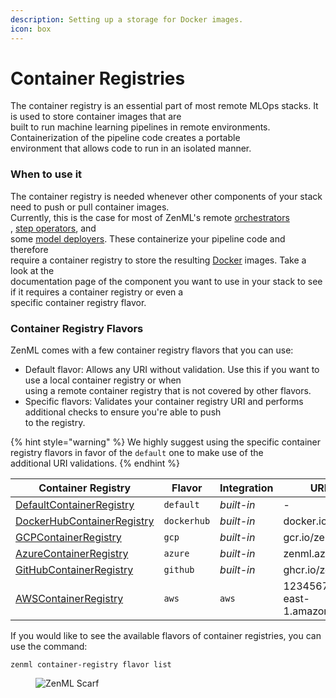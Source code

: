 ```yaml
---
description: Setting up a storage for Docker images.
icon: box
---
```


# Container Registries

The container registry is an essential part of most remote MLOps stacks. It is used to store container images that are\
built to run machine learning pipelines in remote environments. Containerization of the pipeline code creates a portable\
environment that allows code to run in an isolated manner.

### When to use it

The container registry is needed whenever other components of your stack need to push or pull container images.\
Currently, this is the case for most of ZenML's remote [orchestrators](../orchestrators/)\
, [step operators](../step-operators/), and\
some [model deployers](../model-deployers/). These containerize your pipeline code and therefore\
require a container registry to store the resulting [Docker](https://www.docker.com/) images. Take a look at the\
documentation page of the component you want to use in your stack to see if it requires a container registry or even a\
specific container registry flavor.

### Container Registry Flavors

ZenML comes with a few container registry flavors that you can use:

* Default flavor: Allows any URI without validation. Use this if you want to use a local container registry or when\
  using a remote container registry that is not covered by other flavors.
* Specific flavors: Validates your container registry URI and performs additional checks to ensure you're able to push\
  to the registry.

{% hint style="warning" %}
We highly suggest using the specific container registry flavors in favor of the `default` one to make use of the\
additional URI validations.
{% endhint %}

| Container Registry                         | Flavor      | Integration | URI example                               |
| ------------------------------------------ | ----------- | ----------- | ----------------------------------------- |
| [DefaultContainerRegistry](default.md)     | `default`   | _built-in_  | -                                         |
| [DockerHubContainerRegistry](dockerhub.md) | `dockerhub` | _built-in_  | docker.io/zenml                           |
| [GCPContainerRegistry](gcp.md)             | `gcp`       | _built-in_  | gcr.io/zenml                              |
| [AzureContainerRegistry](azure.md)         | `azure`     | _built-in_  | zenml.azurecr.io                          |
| [GitHubContainerRegistry](github.md)       | `github`    | _built-in_  | ghcr.io/zenml                             |
| [AWSContainerRegistry](aws.md)             | `aws`       | `aws`       | 123456789.dkr.ecr.us-east-1.amazonaws.com |

If you would like to see the available flavors of container registries, you can use the command:

```shell
zenml container-registry flavor list
```

<figure><img src="https://static.scarf.sh/a.png?x-pxid=f0b4f458-0a54-4fcd-aa95-d5ee424815bc" alt="ZenML Scarf"><figcaption></figcaption></figure>

